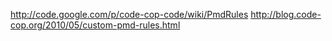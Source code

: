 http://code.google.com/p/code-cop-code/wiki/PmdRules
http://blog.code-cop.org/2010/05/custom-pmd-rules.html